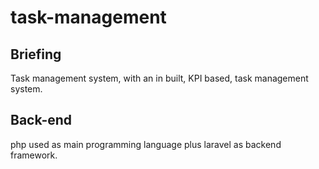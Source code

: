 # task-management
## Briefing
Task management system, with an in built, KPI based, task management system.

## Back-end
php used as main programming language plus laravel as backend framework.